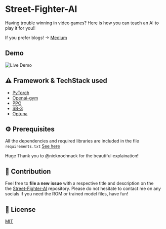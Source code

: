 # Street-Fighter-AI
Having trouble winning in video games? Here is how you can teach an AI to play it for you!! 

If you prefer blogs! -> [Medium](https://medium.com/@ojas.abhijit.patil/teaching-ai-to-play-streetfighter-ii-3b95fb21dcc4)


## Demo

![Live Demo](https://github.com/Patil-Ojas/Street-FIghter-AI/blob/main/StreetFighterAI_demo.gif?raw=true)

## :warning: Framework & TechStack used

- [PyTorch](https://pytorch.org/)
- [Openai-gym](https://openai.com/index/openai-gym-beta/)
- [PPO](https://openai.com/index/openai-baselines-ppo/)
- [SB-3](https://stable-baselines3.readthedocs.io/en/master/)
- [Optuna](https://optuna.org/)

## :gear: Prerequisites

All the dependencies and required libraries are included in the file <code>requirements.txt</code> [See here](https://github.com/Patil-Ojas/Street-FIghter-AI/blob/main/requirements.txt)

Huge Thank you to @nicknochnack for the beautiful explaination!

## :handshake: Contribution
Feel free to **file a new issue** with a respective title and description on the the [Street-Fighter-AI](https://github.com/Patil-Ojas/Street-FIghter-AI/issues) repository.
Please do not hesitate to contact me on any socials if you need the ROM or trained model files, have fun!

## :eyes: License
[MIT](https://github.com/Patil-Ojas/Street-FIghter-AI/blob/main/LICENSE)
